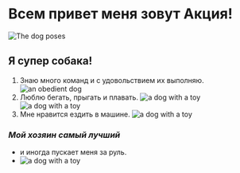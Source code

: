 # Всем привет меня зовут Акция!
![The dog poses](photo_2024-12-22_13-26-45.jpg)

## **Я супер собака!**

1. Знаю много команд и с удовольствием их выполняю. ![an obedient dog](photo_2024-12-22_13-27-32.jpg)
2. Люблю бегать, прыгать и плавать.
   ![a dog with a toy](photo_2024-12-22_13-26-15.jpg)
   ![a dog with a toy](photo_2024-12-22_13-27-00.jpg)
4. Мне нравится ездить в машине. ![a dog with a toy](photo_2024-12-22_13-27-11.jpg)

### _Мой хозяин самый лучший_
- и иногда пускает меня за руль.
-  ![a dog with a toy](photo_2024-12-22_13-27-56.jpg)
